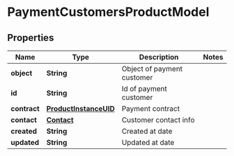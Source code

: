 
# PaymentCustomersProductModel

## Properties
Name | Type | Description | Notes
------------ | ------------- | ------------- | -------------
**object** | **String** | Object of payment customer | 
**id** | **String** | Id of payment customer | 
**contract** | [**ProductInstanceUID**](ProductInstanceUID.md) | Payment contract | 
**contact** | [**Contact**](Contact.md) | Customer contact info | 
**created** | **String** | Created at date | 
**updated** | **String** | Updated at date | 



